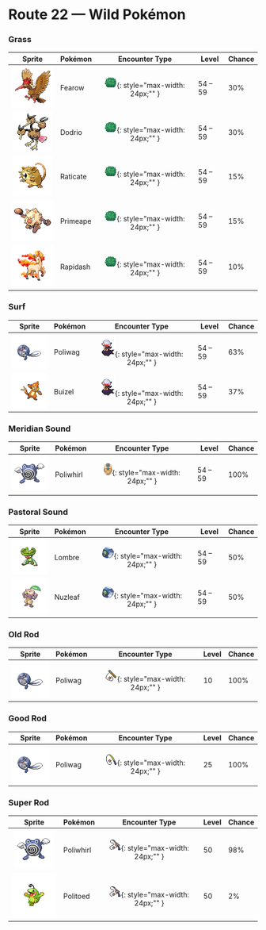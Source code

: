 # Route 22 — Wild Pokémon

### Grass

| Sprite | Pokémon | Encounter Type | Level | Chance |
|:------:|---------|:--------------:|-------|--------|
| ![Fearow](../../assets/sprites/fearow/front.gif "Fearow") | Fearow | ![Grass](../../assets/encounter_types/grass.png "Grass"){: style="max-width: 24px;"" } | 54 – 59 | 30% |
| ![Dodrio](../../assets/sprites/dodrio/front.gif "Dodrio") | Dodrio | ![Grass](../../assets/encounter_types/grass.png "Grass"){: style="max-width: 24px;"" } | 54 – 59 | 30% |
| ![Raticate](../../assets/sprites/raticate/front.gif "Raticate") | Raticate | ![Grass](../../assets/encounter_types/grass.png "Grass"){: style="max-width: 24px;"" } | 54 – 59 | 15% |
| ![Primeape](../../assets/sprites/primeape/front.gif "Primeape") | Primeape | ![Grass](../../assets/encounter_types/grass.png "Grass"){: style="max-width: 24px;"" } | 54 – 59 | 15% |
| ![Rapidash](../../assets/sprites/rapidash/front.gif "Rapidash") | Rapidash | ![Grass](../../assets/encounter_types/grass.png "Grass"){: style="max-width: 24px;"" } | 54 – 59 | 10% |

### Surf

| Sprite | Pokémon | Encounter Type | Level | Chance |
|:------:|---------|:--------------:|-------|--------|
| ![Poliwag](../../assets/sprites/poliwag/front.gif "Poliwag") | Poliwag | ![Surf](../../assets/encounter_types/surf.png "Surf"){: style="max-width: 24px;"" } | 54 – 59 | 63% |
| ![Buizel](../../assets/sprites/buizel/front.gif "Buizel") | Buizel | ![Surf](../../assets/encounter_types/surf.png "Surf"){: style="max-width: 24px;"" } | 54 – 59 | 37% |

### Meridian Sound

| Sprite | Pokémon | Encounter Type | Level | Chance |
|:------:|---------|:--------------:|-------|--------|
| ![Poliwhirl](../../assets/sprites/poliwhirl/front.gif "Poliwhirl") | Poliwhirl | ![Meridian Sound](../../assets/encounter_types/meridian_sound.png "Meridian Sound"){: style="max-width: 24px;"" } | 54 – 59 | 100% |

### Pastoral Sound

| Sprite | Pokémon | Encounter Type | Level | Chance |
|:------:|---------|:--------------:|-------|--------|
| ![Lombre](../../assets/sprites/lombre/front.gif "Lombre") | Lombre | ![Pastoral Sound](../../assets/encounter_types/pastoral_sound.png "Pastoral Sound"){: style="max-width: 24px;"" } | 54 – 59 | 50% |
| ![Nuzleaf](../../assets/sprites/nuzleaf/front.gif "Nuzleaf") | Nuzleaf | ![Pastoral Sound](../../assets/encounter_types/pastoral_sound.png "Pastoral Sound"){: style="max-width: 24px;"" } | 54 – 59 | 50% |

### Old Rod

| Sprite | Pokémon | Encounter Type | Level | Chance |
|:------:|---------|:--------------:|-------|--------|
| ![Poliwag](../../assets/sprites/poliwag/front.gif "Poliwag") | Poliwag | ![Old Rod](../../assets/encounter_types/old_rod.png "Old Rod"){: style="max-width: 24px;"" } | 10 | 100% |

### Good Rod

| Sprite | Pokémon | Encounter Type | Level | Chance |
|:------:|---------|:--------------:|-------|--------|
| ![Poliwag](../../assets/sprites/poliwag/front.gif "Poliwag") | Poliwag | ![Good Rod](../../assets/encounter_types/good_rod.png "Good Rod"){: style="max-width: 24px;"" } | 25 | 100% |

### Super Rod

| Sprite | Pokémon | Encounter Type | Level | Chance |
|:------:|---------|:--------------:|-------|--------|
| ![Poliwhirl](../../assets/sprites/poliwhirl/front.gif "Poliwhirl") | Poliwhirl | ![Super Rod](../../assets/encounter_types/super_rod.png "Super Rod"){: style="max-width: 24px;"" } | 50 | 98% |
| ![Politoed](../../assets/sprites/politoed/front.gif "Politoed") | Politoed | ![Super Rod](../../assets/encounter_types/super_rod.png "Super Rod"){: style="max-width: 24px;"" } | 50 | 2% |

